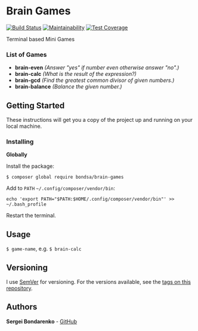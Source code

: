 # Brain Games

[![Build Status](https://travis-ci.org/bondarenkosa/project-lvl1-s276.svg?branch=master)](https://travis-ci.org/bondarenkosa/project-lvl1-s276)
[![Maintainability](https://api.codeclimate.com/v1/badges/af42f9ee5b42ca1b0e90/maintainability)](https://codeclimate.com/github/bondarenkosa/project-lvl1-s276/maintainability)
[![Test Coverage](https://api.codeclimate.com/v1/badges/af42f9ee5b42ca1b0e90/test_coverage)](https://codeclimate.com/github/bondarenkosa/project-lvl1-s276/test_coverage)

Terminal based Mini Games

### List of Games

- **brain-even** _(Answer "yes" if number even otherwise answer "no".)_
- **brain-calc** _(What is the result of the expression?)_
- **brain-gcd** _(Find the greatest common divisor of given numbers.)_
- **brain-balance** _(Balance the given number.)_

## Getting Started

These instructions will get you a copy of the project up and running on your local machine.

### Installing

**Globally**

Install the package:

```
$ composer global require bondsa/brain-games
```

Add to ```PATH``` ```~/.config/composer/vendor/bin```:

```
echo 'export PATH="$PATH:$HOME/.config/composer/vendor/bin"' >> ~/.bash_profile
```

Restart the terminal.

## Usage

```$ game-name```, e.g. ```$ brain-calc```

## Versioning

I use [SemVer](http://semver.org/) for versioning. For the versions available, see the [tags on this repository](https://github.com/bondarenkosa/project-lvl1-s276/tags). 

## Authors

**Sergei Bondarenko**  - [GitHub](https://github.com/bondarenkosa/)
